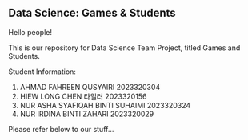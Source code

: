 ## Data Science: Games & Students

Hello people!

This is our repository for Data Science Team Project, titled Games and Students.

Student Information:
1. AHMAD FAHREEN QUSYAIRI 2023320304
2. HIEW LONG CHEN 타일러 2023320156  
3. NUR ASHA SYAFIQAH BINTI SUHAIMI 2023320324  
4. NUR IRDINA BINTI ZAHARI 2023320029  


Please refer below to our stuff...
